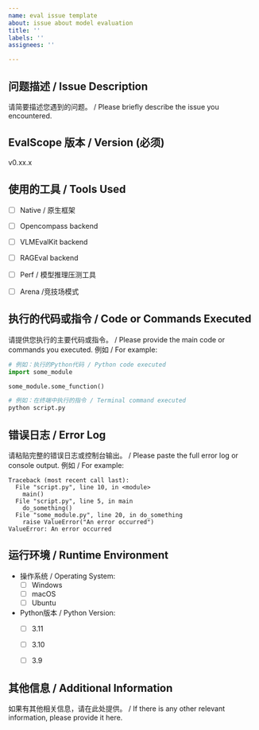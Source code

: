 ```yaml
---
name: eval issue template
about: issue about model evaluation
title: ''
labels: ''
assignees: ''

---
```


## 问题描述 / Issue Description

请简要描述您遇到的问题。 / Please briefly describe the issue you encountered.

## EvalScope 版本 / Version (必须)
v0.xx.x

## 使用的工具 / Tools Used
- [ ] Native / 原生框架
- [ ] Opencompass backend
- [ ] VLMEvalKit backend
- [ ] RAGEval backend
- [ ] Perf / 模型推理压测工具
- [ ] Arena  /竞技场模式


## 执行的代码或指令 / Code or Commands Executed

请提供您执行的主要代码或指令。 / Please provide the main code or commands you executed. 例如 / For example:

```python
# 例如：执行的Python代码 / Python code executed
import some_module

some_module.some_function()
```

```bash
# 例如：在终端中执行的指令 / Terminal command executed
python script.py
```

## 错误日志 / Error Log

请粘贴完整的错误日志或控制台输出。 / Please paste the full error log or console output. 例如 / For example:

```
Traceback (most recent call last):
  File "script.py", line 10, in <module>
    main()
  File "script.py", line 5, in main
    do_something()
  File "some_module.py", line 20, in do_something
    raise ValueError("An error occurred")
ValueError: An error occurred
```

## 运行环境 / Runtime Environment

- 操作系统 / Operating System:
  - [ ] Windows
  - [ ] macOS
  - [ ] Ubuntu

- Python版本 / Python Version:
  - [ ] 3.11
  - [ ] 3.10
  - [ ] 3.9


## 其他信息 / Additional Information

如果有其他相关信息，请在此处提供。 / If there is any other relevant information, please provide it here.
